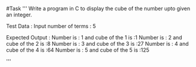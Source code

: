 #Task
'''
Write a program in C to display the cube of the number upto given an integer. 

Test Data :
Input number of terms : 5

Expected Output :
Number is : 1 and cube of the 1 is :1
Number is : 2 and cube of the 2 is :8
Number is : 3 and cube of the 3 is :27
Number is : 4 and cube of the 4 is :64
Number is : 5 and cube of the 5 is :125

'''
